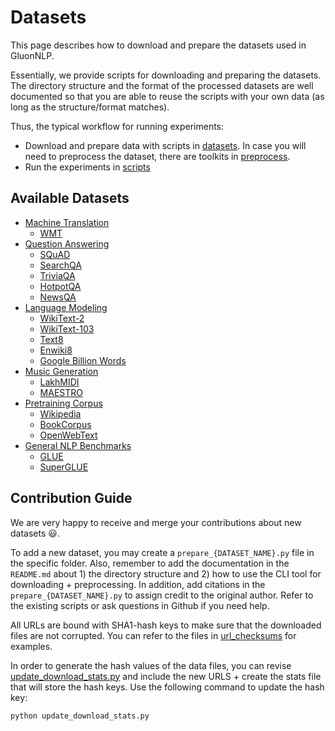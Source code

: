 # Datasets

This page describes how to download and prepare the datasets used in GluonNLP.

Essentially, we provide scripts for downloading and preparing the datasets.
The directory structure and the format of the processed datasets are well documented so that you are able to
reuse the scripts with your own data (as long as the structure/format matches).

Thus, the typical workflow for running experiments:

- Download and prepare data with scripts in [datasets](.).
In case you will need to preprocess the dataset, there are toolkits in [preprocess](../preprocess).
- Run the experiments in [scripts](..)


## Available Datasets
- [Machine Translation](./machine_translation)
    - [WMT](./machine_translation/README.md#wmt)
- [Question Answering](./question_answering)
    - [SQuAD](./question_answering/README.md#squad)
    - [SearchQA](./question_answering/README.md#searchqa)
    - [TriviaQA](./question_answering/README.md#triviaqa)
    - [HotpotQA](./question_answering/README.md#hotpotqa)
    - [NewsQA](./question_answering/README.md#newsqa)
- [Language Modeling](./language_modeling)
    - [WikiText-2](./language_modeling)
    - [WikiText-103](./language_modeling)
    - [Text8](./language_modeling)
    - [Enwiki8](./language_modeling)
    - [Google Billion Words](./language_modeling)
- [Music Generation](./music_generation)
    - [LakhMIDI](./music_generation/README.md#lakh-midi)
    - [MAESTRO](./music_generation/README.md#maestro)
- [Pretraining Corpus](./pretrain_corpus)
    - [Wikipedia](./pretrain_corpus/README.md#wikipedia)
    - [BookCorpus](./pretrain_corpus/README.md#bookcorpus)
    - [OpenWebText](./pretrain_corpus/README.md#openwebtext)
- [General NLP Benchmarks](./general_nlp_benchmark)
    - [GLUE](./general_nlp_benchmark/README.md#glue-benchmark)
    - [SuperGLUE](./general_nlp_benchmark/README.md#superglue-benchmark)

## Contribution Guide

We are very happy to receive and merge your contributions about new datasets :smiley:.

To add a new dataset, you may create a `prepare_{DATASET_NAME}.py` file in the specific folder.
Also, remember to add the documentation in the `README.md` about 1) the directory structure and 2) how to use the CLI tool for downloading + preprocessing.
In addition, add citations in the `prepare_{DATASET_NAME}.py` to assign credit to the original author.
Refer to the existing scripts or ask questions in Github if you need help.  

All URLs are bound with SHA1-hash keys to make sure that the downloaded files are not corrupted. You can refer to the files in [url_checksums](./url_checksums) for examples.

In order to generate the hash values of the data files, you can revise [update_download_stats.py](update_download_stats.py)
and include the new URLS + create the stats file that will store the hash keys. Use the following command to update the hash key:

```bash
python update_download_stats.py
```
